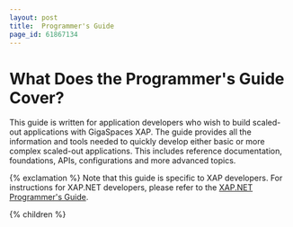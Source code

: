 ```yaml
---
layout: post
title:  Programmer's Guide
page_id: 61867134
---
```


# What Does the Programmer's Guide Cover?

This guide is written for application developers who wish to build scaled-out applications with GigaSpaces XAP. The guide provides all the information and tools needed to quickly develop either basic or more complex scaled-out applications. This includes reference documentation, foundations, APIs, configurations and more advanced topics.

{% exclamation %} Note that this guide is specific to XAP developers. For instructions for XAP.NET developers, please refer to the [XAP.NET Programmer's Guide](/xap97net/programmer's-guide.html).

{% children %}
